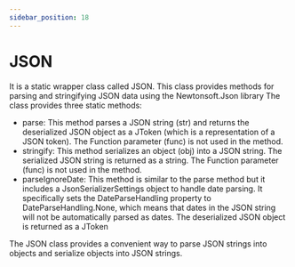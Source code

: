 ```yaml
---
sidebar_position: 18
---
```

# JSON

It is a static wrapper class called JSON. This class provides methods for parsing and stringifying JSON data using the Newtonsoft.Json library
The class provides three static methods:

- parse: This method parses a JSON string (str) and returns the deserialized JSON object as a JToken (which is a representation of a JSON token). The Function parameter (func) is not used in the method.  
- stringify: This method serializes an object (obj) into a JSON string. The serialized JSON string is returned as a string. The Function parameter (func) is not used in the method.
- parseIgnoreDate: This method is similar to the parse method but it includes a JsonSerializerSettings object to handle date parsing. It specifically sets the DateParseHandling property to DateParseHandling.None, which means that dates in the JSON string will not be automatically parsed as dates. The deserialized JSON object is returned as a JToken

The JSON class provides a convenient way to parse JSON strings into objects and serialize objects into JSON strings.
